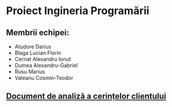 # Proiect Ingineria Programării

## Membrii echipei:

* Atudore Darius
* Blaga Lucian Florin
* Cernat Alexandru Ionut
* Dumea Alexandru-Gabriel
* Rusu Marius
* Valeanu Cosmin-Teodor



## [Document de analiză a cerințelor clientului](https://docs.google.com/document/d/17vqZvbIErwCdrYLQ1DxoEn_ivvmgSLdzkw3ZzswMQS8/edit?usp=sharing)
